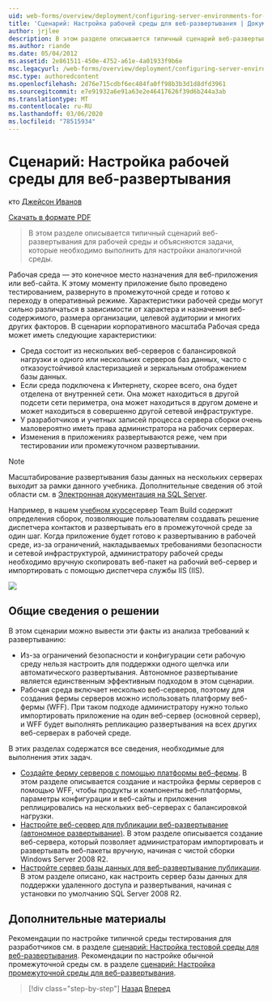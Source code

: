 ```yaml
---
uid: web-forms/overview/deployment/configuring-server-environments-for-web-deployment/scenario-configuring-a-production-environment-for-web-deployment
title: 'Сценарий: Настройка рабочей среды для веб-развертывания | Документация Майкрософт'
author: jrjlee
description: В этом разделе описывается типичный сценарий веб-развертывания для рабочей среды и объясняются задачи, которые необходимо выполнить для настройки аналогичного сценария...
ms.author: riande
ms.date: 05/04/2012
ms.assetid: 2e861511-450e-4752-a61e-4a01933f9b6e
msc.legacyurl: /web-forms/overview/deployment/configuring-server-environments-for-web-deployment/scenario-configuring-a-production-environment-for-web-deployment
msc.type: authoredcontent
ms.openlocfilehash: 2d76e715cdbf6ec484fa0ff98b3b3d1d8dfd3961
ms.sourcegitcommit: e7e91932a6e91a63e2e46417626f39d6b244a3ab
ms.translationtype: MT
ms.contentlocale: ru-RU
ms.lasthandoff: 03/06/2020
ms.locfileid: "78515934"
---
```

# <a name="scenario-configuring-a-production-environment-for-web-deployment"></a>Сценарий: Настройка рабочей среды для веб-развертывания

кто [Джейсон Иванов](https://github.com/jrjlee)

[Скачать в формате PDF](https://msdnshared.blob.core.windows.net/media/MSDNBlogsFS/prod.evol.blogs.msdn.com/CommunityServer.Blogs.Components.WeblogFiles/00/00/00/63/56/8130.DeployingWebAppsInEnterpriseScenarios.pdf)

> В этом разделе описывается типичный сценарий веб-развертывания для рабочей среды и объясняются задачи, которые необходимо выполнить для настройки аналогичной среды.

Рабочая среда — это конечное место назначения для веб-приложения или веб-сайта. К этому моменту приложение было проведено тестированием, развернуто в промежуточной среде и готово к переходу в оперативный режиме. Характеристики рабочей среды могут сильно различаться в зависимости от характера и назначения веб-содержимого, размера организации, целевой аудитории и многих других факторов. В сценарии корпоративного масштаба Рабочая среда может иметь следующие характеристики:

- Среда состоит из нескольких веб-серверов с балансировкой нагрузки и одного или нескольких серверов баз данных, часто с отказоустойчивой кластеризацией и зеркальным отображением базы данных.
- Если среда подключена к Интернету, скорее всего, она будет отделена от внутренней сети. Она может находиться в другой подсети сети периметра, она может находиться в другом домене и может находиться в совершенно другой сетевой инфраструктуре.
- У разработчиков и учетных записей процесса сервера сборки очень маловероятно иметь права администратора на рабочих серверах.
- Изменения в приложениях развертываются реже, чем при тестировании или промежуточном развертывании.

> [!NOTE]
> Масштабирование развертывания базы данных на нескольких серверах выходит за рамки данного учебника. Дополнительные сведения об этой области см. в [Электронная документация на SQL Server](https://technet.microsoft.com/library/ms130214.aspx).

Например, в нашем [учебном курсе](../deploying-web-applications-in-enterprise-scenarios/enterprise-web-deployment-scenario-overview.md)сервер Team Build содержит определения сборок, позволяющие пользователям создавать решение диспетчера контактов и развертывать его в промежуточной среде за один шаг. Когда приложение будет готово к развертыванию в рабочей среде, из-за ограничений, накладываемых требованиями безопасности и сетевой инфраструктурой, администратору рабочей среды необходимо вручную скопировать веб-пакет на рабочий веб-сервер и импортировать с помощью диспетчера службы IIS (IIS).

![](scenario-configuring-a-production-environment-for-web-deployment/_static/image1.png)

## <a name="solution-overview"></a>Общие сведения о решении

В этом сценарии можно вывести эти факты из анализа требований к развертыванию:

- Из-за ограничений безопасности и конфигурации сети рабочую среду нельзя настроить для поддержки одного щелчка или автоматического развертывания. Автономное развертывание является единственным эффективным подходом в этом сценарии.
- Рабочая среда включает несколько веб-серверов, поэтому для создания фермы серверов можно использовать платформу веб-фермы (WFF). При таком подходе администратору нужно только импортировать приложение на один веб-сервер (основной сервер), и WFF будет выполнять репликацию развертывания на всех других веб-серверах в рабочей среде.

В этих разделах содержатся все сведения, необходимые для выполнения этих задач.

- [Создайте ферму серверов с помощью платформы веб-фермы](configuring-a-database-server-for-web-deploy-publishing.md). В этом разделе описывается создание и настройка фермы серверов с помощью WFF, чтобы продукты и компоненты веб-платформы, параметры конфигурации и веб-сайты и приложения реплицировались на нескольких веб-серверах с балансировкой нагрузки.
- [Настройте веб-сервер для публикации веб-развертывание (автономное развертывание)](configuring-a-web-server-for-web-deploy-publishing-offline-deployment.md). В этом разделе описывается создание веб-сервера, который позволяет администраторам импортировать и развертывать веб-пакеты вручную, начиная с чистой сборки Windows Server 2008 R2.
- [Настройте сервер базы данных для веб-развертывание публикации](configuring-a-database-server-for-web-deploy-publishing.md). В этом разделе описано, как настроить сервер базы данных для поддержки удаленного доступа и развертывания, начиная с установки по умолчанию SQL Server 2008 R2.

## <a name="further-reading"></a>Дополнительные материалы

Рекомендации по настройке типичной среды тестирования для разработчиков см. в разделе [сценарий: Настройка тестовой среды для веб-развертывания](scenario-configuring-a-test-environment-for-web-deployment.md). Рекомендации по настройке обычной промежуточной среды см. в разделе [сценарий: Настройка промежуточной среды для веб-развертывания](scenario-configuring-a-staging-environment-for-web-deployment.md).

> [!div class="step-by-step"]
> [Назад](scenario-configuring-a-staging-environment-for-web-deployment.md)
> [Вперед](configuring-a-web-server-for-web-deploy-publishing-remote-agent.md)

